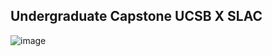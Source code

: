 ## Undergraduate Capstone UCSB X SLAC
![image](https://github.com/user-attachments/assets/7bf5d7a6-4883-46d2-935f-effc0a552041)
